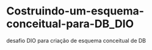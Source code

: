 # Costruindo-um-esquema-conceitual-para-DB_DIO
desafio DIO para criação de esquema conceitual de DB
